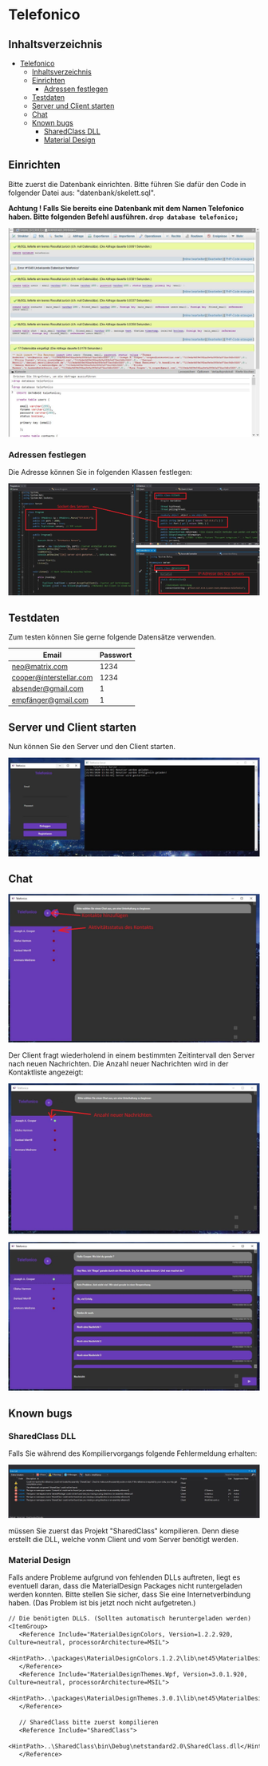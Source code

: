 # Telefonico

## Inhaltsverzeichnis

- [Telefonico](#telefonico)
  * [Inhaltsverzeichnis](#inhaltsverzeichnis)
  * [Einrichten](#einrichten)
    + [Adressen festlegen](#adressen-festlegen)
  * [Testdaten](#testdaten)
  * [Server und Client starten](#server-und-client-starten)
  * [Chat](#chat)
  * [Known bugs](#known-bugs)
    + [SharedClass DLL](sharedclass-dll)
    + [Material Design](material-design)

## Einrichten

Bitte zuerst die Datenbank einrichten. Bitte führen Sie dafür den Code in folgender Datei aus: "datenbank/skelett.sql".

**Achtung ! Falls Sie bereits eine Datenbank mit dem Namen Telefonico haben. Bitte folgenden Befehl ausführen. `drop database telefonico;`**

![Rückmeldung](./medien/doku/datenbank_reply.jpg)

### Adressen festlegen

Die Adresse können Sie in folgenden Klassen festlegen:

![](./medien/doku/ip-adressen_festlegen.jpg)

## Testdaten

Zum testen können Sie gerne folgende Datensätze verwenden.

| Email         | Passwort     |
|---------------|--------------|
|neo@matrix.com | 1234|
|cooper@interstellar.com | 1234|
| absender@gmail.com | 1|
| empfänger@gmail.com | 1|

## Server und Client starten

Nun können Sie den Server und den Client starten.

![Hauptmenü. Links: Cient Rechts: Server](./medien/doku/hauptmenue.jpg)


## Chat

![Chatmenü](./medien/doku/chatmenue.jpg)

Der Client fragt wiederholend in einem bestimmten Zeitintervall den Server nach neuen Nachrichten. Die Anzahl neuer Nachrichten wird in der Kontaktliste angezeigt:

![neue Nachrichten](./medien/doku/chatmenue_neue-nachrichten.jpg)

![Ihre neuen Nachrichten](./medien/doku/chatmenue_chatinhalt.jpg)

## Known bugs

### SharedClass DLL

Falls Sie während des Kompiliervorgangs folgende Fehlermeldung erhalten:

![Fehlermeldung](./medien/doku/Fehlermeldung.jpg)

müssen Sie zuerst das Projekt "SharedClass" kompilieren. Denn diese erstellt die DLL, welche vonm Client und vom Server benötigt werden.

### Material Design

Falls andere Probleme aufgrund von fehlenden DLLs auftreten, liegt es eventuell daran, dass die MaterialDesign Packages nicht runtergeladen werden konnten. Bitte stellen Sie sicher, dass Sie eine Internetverbindung haben.
(Das Problem ist bis jetzt noch nicht aufgetreten.)

```
// Die benötigten DLLS. (Sollten automatisch heruntergeladen werden)
<ItemGroup>
   <Reference Include="MaterialDesignColors, Version=1.2.2.920, Culture=neutral, processorArchitecture=MSIL">
     <HintPath>..\packages\MaterialDesignColors.1.2.2\lib\net45\MaterialDesignColors.dll</HintPath>
   </Reference>
   <Reference Include="MaterialDesignThemes.Wpf, Version=3.0.1.920, Culture=neutral, processorArchitecture=MSIL">
     <HintPath>..\packages\MaterialDesignThemes.3.0.1\lib\net45\MaterialDesignThemes.Wpf.dll</HintPath>
   </Reference>

   // SharedClass bitte zuerst kompilieren
   <Reference Include="SharedClass">
     <HintPath>..\SharedClass\bin\Debug\netstandard2.0\SharedClass.dll</HintPath>
   </Reference>
```
